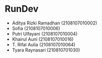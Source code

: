 # RunDev
- Aditya Rizki Ramadhan (2108107010002)
- Sofia (2108107010006)
- Putri Ulfayani (2108107010004)
- Khairul Auni (2108107010016)
- T. Rifal Aulia (2108107010064)
- Tyara Raynasari (210810701030)

